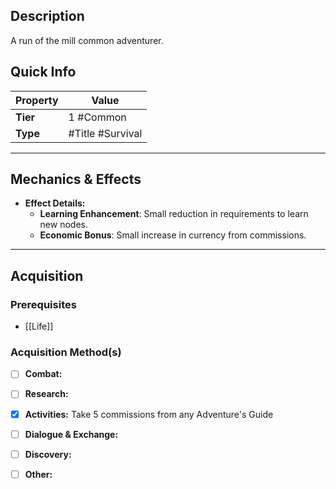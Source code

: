 ## Description
 A run of the mill common adventurer.

## Quick Info
| Property | Value            |
| -------- | ---------------- |
| **Tier** | 1 #Common        |
| **Type** | #Title #Survival |

---

## Mechanics & Effects
- **Effect Details:**
    - **Learning Enhancement**: Small reduction in requirements to learn new nodes.
    - **Economic Bonus**: Small increase in currency from commissions.

---

## Acquisition
### Prerequisites
- [[Life]]

### Acquisition Method(s)
- [ ] **Combat:** 
- [ ] **Research:** 
- [x] **Activities:** Take 5 commissions from any Adventure's Guide
- [ ] **Dialogue & Exchange:** 
- [ ] **Discovery:** 
- [ ] **Other:** 

